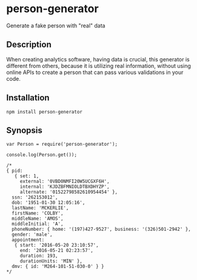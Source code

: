 # person-generator

Generate a fake person with "real" data

## Description

When creating analytics software, having data is crucial, 
this generator is different from others, because it is 
utilizing real information, without using online APIs to 
create a person that can pass various validations in your
code.

## Installation

```
npm install person-generator
```

## Synopsis
```
var Person = require('person-generator');

console.log(Person.get());

/*
{ pid: 
   { set: 1,
     external: '0VBD0NMFI20W5UCGXF6H',
     internal: 'KJDZBFMNIOLDTBXDHYZP',
     alternate: '01522798582610954454' },
  ssn: '262153012',
  dob: '1951-01-30 12:05:16',
  lastName: 'MCKERLIE',
  firstName: 'COLBY',
  middleName: 'AMOS',
  middleInitial: 'A',
  phoneNumber: { home: '(197)427-9527', business: '(326)501-2942' },
  gender: 'male',
  appointment: 
   { start: '2016-05-20 23:10:57',
     end: '2016-05-21 02:23:57',
     duration: 193,
     durationUnits: 'MIN' },
  dmv: { id: 'M264-101-51-030-0' } }
*/
```

